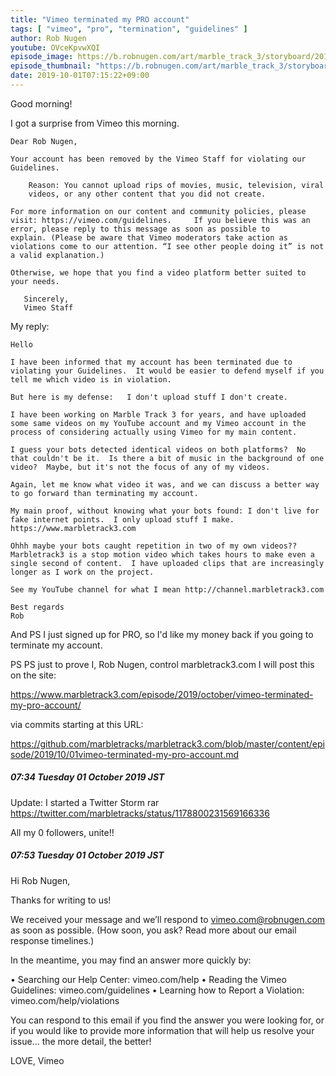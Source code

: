 ```yaml
---
title: "Vimeo terminated my PRO account"
tags: [ "vimeo", "pro", "termination", "guidelines" ]
author: Rob Nugen
youtube: OVceKpvwXQI
episode_image: https://b.robnugen.com/art/marble_track_3/storyboard/2019_oct_1_vimeo_terminated_my_account_smh.png
episode_thumbnail: "https://b.robnugen.com/art/marble_track_3/storyboard/2019_oct_1_vimeo_terminated_my_account_smh.png"
date: 2019-10-01T07:15:22+09:00
---
```


Good morning!

I got a surprise from Vimeo this morning.

    Dear Rob Nugen,
    
    Your account has been removed by the Vimeo Staff for violating our Guidelines.
    
        Reason: You cannot upload rips of movies, music, television, viral
        videos, or any other content that you did not create.
    
    For more information on our content and community policies, please
    visit: https://vimeo.com/guidelines.	 If you believe this was an
    error, please reply to this message as soon as possible to
    explain. (Please be aware that Vimeo moderators take action as
    violations come to our attention. “I see other people doing it” is not
    a valid explanation.)
    
    Otherwise, we hope that you find a video platform better suited to
    your needs.
	
       Sincerely,
       Vimeo Staff

My reply:

    Hello
    
    I have been informed that my account has been terminated due to
    violating your Guidelines.  It would be easier to defend myself if you
    tell me which video is in violation.
    
    But here is my defense:   I don't upload stuff I don't create.
    
    I have been working on Marble Track 3 for years, and have uploaded
    some same videos on my YouTube account and my Vimeo account in the
    process of considering actually using Vimeo for my main content.
    
    I guess your bots detected identical videos on both platforms?  No
    that couldn't be it.  Is there a bit of music in the background of one
    video?  Maybe, but it's not the focus of any of my videos.
    
    Again, let me know what video it was, and we can discuss a better way
    to go forward than terminating my account.
    
    My main proof, without knowing what your bots found: I don't live for
    fake internet points.  I only upload stuff I make.
    https://www.marbletrack3.com 
    
    Ohhh maybe your bots caught repetition in two of my own videos?? 
    Marbletrack3 is a stop motion video which takes hours to make even a
    single second of content.  I have uploaded clips that are increasingly
    longer as I work on the project.
    
    See my YouTube channel for what I mean http://channel.marbletrack3.com
    
    Best regards
    Rob
    
And PS I just signed up for PRO, so I'd like my money back if you going to terminate my account.

PS PS just to prove I, Rob Nugen, control marbletrack3.com I will post this on the site:

https://www.marbletrack3.com/episode/2019/october/vimeo-terminated-my-pro-account/

via commits starting at this URL:

https://github.com/marbletracks/marbletrack3.com/blob/master/content/episode/2019/10/01vimeo-terminated-my-pro-account.md

##### 07:34 Tuesday 01 October 2019 JST

Update: I started a Twitter Storm rar
https://twitter.com/marbletracks/status/1178800231569166336

All my 0 followers, unite!!

##### 07:53 Tuesday 01 October 2019 JST

Hi Rob Nugen,

Thanks for writing to us!

We received your message and we’ll respond to vimeo.com@robnugen.com as soon as possible. (How soon, you ask? Read more about our email response timelines.)

In the meantime, you may find an answer more quickly by:

• Searching our Help Center: vimeo.com/help
• Reading the Vimeo Guidelines: vimeo.com/guidelines
• Learning how to Report a Violation: vimeo.com/help/violations

You can respond to this email if you find the answer you were looking for, or if you would like to provide more information that will help us resolve your issue... the more detail, the better!

LOVE,
Vimeo
